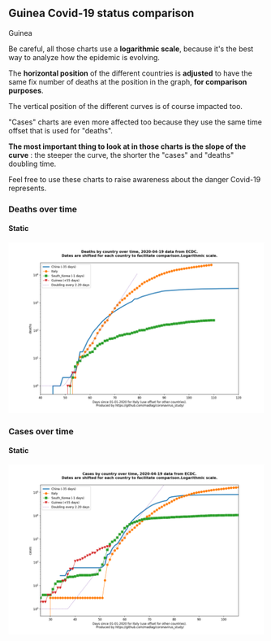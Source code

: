 ## Guinea Covid-19 status comparison 

Guinea



Be careful, all those charts use a **logarithmic scale**, because it's the best way to analyze how the epidemic is evolving.
 
The **horizontal position** of the different countries is **adjusted** to have the same fix number of deaths at the position in the graph, **for comparison purposes**.

The vertical position of the different curves is of course impacted too.

"Cases" charts are even more affected too because they use the same time offset that is used for "deaths".

**The most important thing to look at in those charts is the slope of the curve** : the steeper the curve, the shorter the "cases" and "deaths" doubling time.

Feel free to use these charts to raise awareness about the danger Covid-19 represents. 


 
### Deaths over time
 
#### Static
![Guinea covid-19 deaths static chart](https://raw.githubusercontent.com/madlag/coronavirus_study/master/notebooks/graphs/2020-04-19/countries/Guinea/2020-04-19_Guinea_deaths.png "Guinea covid-19 deaths static chart")   

 
### Cases over time
 
#### Static
![Guinea covid-19 cases static chart](https://raw.githubusercontent.com/madlag/coronavirus_study/master/notebooks/graphs/2020-04-19/countries/Guinea/2020-04-19_Guinea_cases.png "Guinea covid-19 cases static chart")   

